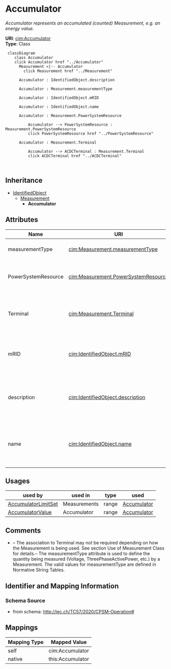 # Accumulator


_Accumulator represents an accumulated (counted) Measurement, e.g. an energy value._





**URI**: [cim:Accumulator](http://iec.ch/TC57/CIM100#Accumulator)<br />
**Type**: Class




```mermaid
 classDiagram
    class Accumulator
    click Accumulator href "../Accumulator"
      Measurement <|-- Accumulator
        click Measurement href "../Measurement"
      
      Accumulator : IdentifiedObject.description
        
      Accumulator : Measurement.measurementType
        
      Accumulator : IdentifiedObject.mRID
        
      Accumulator : IdentifiedObject.name
        
      Accumulator : Measurement.PowerSystemResource
        
          Accumulator --> PowerSystemResource : Measurement.PowerSystemResource
          click PowerSystemResource href "../PowerSystemResource"
        
      Accumulator : Measurement.Terminal
        
          Accumulator --> ACDCTerminal : Measurement.Terminal
          click ACDCTerminal href "../ACDCTerminal"
        
      
```





## Inheritance
* [IdentifiedObject](IdentifiedObject.md)
    * [Measurement](Measurement.md)
        * **Accumulator**



## Attributes


| Name | URI | Cardinality and Range | Description | Inheritance |
| ---  | --- | --- | --- | --- |
| measurementType | [cim:Measurement.measurementType](http://iec.ch/TC57/CIM100#Measurement.measurementType) | 1 <br />  string  | Specifies the type of measurement | [Measurement](Measurement.md) |
| PowerSystemResource | [cim:Measurement.PowerSystemResource](http://iec.ch/TC57/CIM100#Measurement.PowerSystemResource) | 1 <br />  [PowerSystemResource](PowerSystemResource.md)  | The power system resource that contains the measurement | [Measurement](Measurement.md) |
| Terminal | [cim:Measurement.Terminal](http://iec.ch/TC57/CIM100#Measurement.Terminal) | 0..1 <br />  [ACDCTerminal](ACDCTerminal.md)  | One or more measurements may be associated with a terminal in the network | [Measurement](Measurement.md) |
| mRID | [cim:IdentifiedObject.mRID](http://iec.ch/TC57/CIM100#IdentifiedObject.mRID) | 1 <br />  string  | Master resource identifier issued by a model authority | [IdentifiedObject](IdentifiedObject.md) |
| description | [cim:IdentifiedObject.description](http://iec.ch/TC57/CIM100#IdentifiedObject.description) | 0..1 <br />  string  | The description is a free human readable text describing or naming the object | [IdentifiedObject](IdentifiedObject.md) |
| name | [cim:IdentifiedObject.name](http://iec.ch/TC57/CIM100#IdentifiedObject.name) | 1 <br />  string  | The name is any free human readable and possibly non unique text naming the o... | [IdentifiedObject](IdentifiedObject.md) |





## Usages

| used by | used in | type | used |
| ---  | --- | --- | --- |
| [AccumulatorLimitSet](AccumulatorLimitSet.md) | Measurements | range | [Accumulator](Accumulator.md) |
| [AccumulatorValue](AccumulatorValue.md) | Accumulator | range | [Accumulator](Accumulator.md) |






## Comments

* –  The association to Terminal may not be required depending on how the Measurement is being used. See section Use of Measurement Class for details.–  The measurementType attribute is used to define the quantity being measured (Voltage, ThreePhaseActivePower, etc.) by a Measurement. The valid values for measurementType are defined in Normative String Tables.

## Identifier and Mapping Information







### Schema Source


* from schema: http://iec.ch/TC57/2020/CPSM-Operation#





## Mappings

| Mapping Type | Mapped Value |
| ---  | ---  |
| self | cim:Accumulator |
| native | this:Accumulator |




